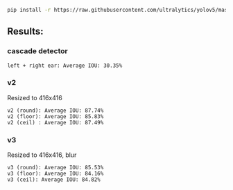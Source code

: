 ```bash
pip install -r https://raw.githubusercontent.com/ultralytics/yolov5/master/requirements.txt
```

## Results:
### cascade detector
```text
left + right ear: Average IOU: 30.35%
```

### v2
Resized to 416x416
```text
v2 (round): Average IOU: 87.74%
v2 (floor): Average IOU: 85.83%
v2 (ceil) : Average IOU: 87.49%
```

### v3
Resized to 416x416, blur
```text
v3 (round): Average IOU: 85.53%
v3 (floor): Average IOU: 84.16%
v3 (ceil): Average IOU: 84.82%
```